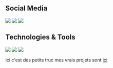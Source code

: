 ## Social Media
![](https://img.shields.io/badge/Website-endwiz.fr-informational)
![](https://img.shields.io/badge/Twitter-@EndwizJoestar-informational)
![](https://img.shields.io/badge/Instagram-@EndwizRui-informational)

## Technologies & Tools
![](https://img.shields.io/badge/OS-Windows_10_Lite-success)
![](https://img.shields.io/badge/Editor-IntellJ_IDEA-success)
![](https://img.shields.io/badge/Favorite%20Language-Java-success)

Ici c'est des petits truc mes vrais projets sont [ici](https://github.com/Endwiz-Corp)
